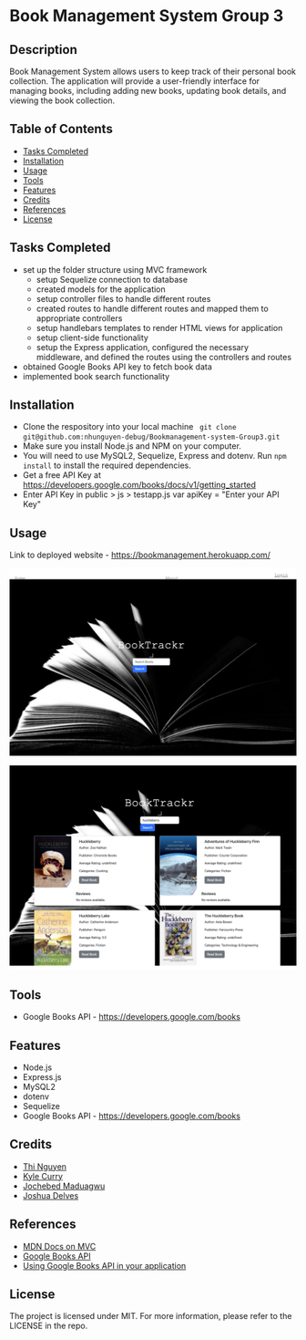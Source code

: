 # Book Management System Group 3

## Description
  Book Management System allows users to keep track of their personal book collection. The application will provide a user-friendly interface for managing books, including adding new books, updating book details, and viewing the book collection.


## Table of Contents
  - [Tasks Completed](#taskscompleted)
  - [Installation](#installation)
  - [Usage](#usage)
  - [Tools](#tools)
  - [Features](#features)
  - [Credits](#credits)
  - [References](#references)
  - [License](#license)


## Tasks Completed
- set up the folder structure using MVC framework
  * setup Sequelize connection to database
  * created models for the application
  * setup controller files to handle different routes
  * created routes to handle different routes and mapped them to appropriate controllers
  * setup handlebars templates to render HTML views for application
  * setup client-side functionality 
  * setup the Express application, configured the necessary middleware, and defined the routes using the controllers and routes
- obtained Google Books API key to fetch book data
- implemented book search functionality



## Installation
  * Clone the respository into your local machine
       ` git clone git@github.com:nhunguyen-debug/Bookmanagement-system-Group3.git`
  * Make sure you install Node.js and NPM on your computer. 
  * You will need to use MySQL2, Sequelize, Express and dotenv. Run `npm install` to install the required dependencies.
  * Get a free API Key at https://developers.google.com/books/docs/v1/getting_started
  * Enter API Key in public > js > testapp.js var apiKey = "Enter your API Key"

## Usage
Link to deployed website - https://bookmanagement.herokuapp.com/

![Book Trackr Home Page](public/images/booktrackr-homepg-screenshot.png)

![Book Trackr Search Results](public/images/booktrackr-screenshot.png)


## Tools
- Google Books API - https://developers.google.com/books


## Features
* Node.js
* Express.js
* MySQL2
* dotenv
* Sequelize
* Google Books API - https://developers.google.com/books


## Credits
* [Thi Nguyen](https://github.com/)
* [Kyle Curry](https://github.com/)
* [Jochebed Maduagwu](https://github.com/)
* [Joshua Delves](https://github.com/)
  




## References 
* [MDN Docs on MVC](https://developer.mozilla.org/en-US/docs/Glossary/MVC)
* [Google Books API](https://developers.google.com/books/docs/v1/using)
* [Using Google Books API in your application](https://rachelaemmer.medium.com/how-to-use-the-google-books-api-in-your-application-17a0ed7fa857#:~:text=Fill%20out%20the%20information%20with,your%20own%2C%20unique%20API%20key.)


## License
The project is licensed under MIT. For more information, please refer to the LICENSE in the repo.

